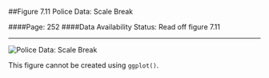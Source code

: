 ##Figure 7.11 Police Data: Scale Break

####Page: 252
####Data Availability Status: Read off figure 7.11
***
![`Police Data: Scale Break`](fig07-11_police-data-scale-break.png)

This figure cannot be created using `ggplot()`.

